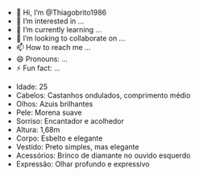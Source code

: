 - 👋 Hi, I’m @Thiagobrito1986
- 👀 I’m interested in ...
- 🌱 I’m currently learning ...
- 💞️ I’m looking to collaborate on ...
- 📫 How to reach me ...
- 😄 Pronouns: ...
- ⚡ Fun fact: ...

<!---
Thiagobrito1986/Thiagobrito1986 is a ✨ special ✨ repository because its `README.md` (this file) appears on your GitHub profile.
You can click the Preview link to take a look at your changes.
--->
- Idade: 25
- Cabelos: Castanhos ondulados, comprimento médio
- Olhos: Azuis brilhantes
- Pele: Morena suave
- Sorriso: Encantador e acolhedor
- Altura: 1,68m
- Corpo: Esbelto e elegante
- Vestido: Preto simples, mas elegante
- Acessórios: Brinco de diamante no ouvido esquerdo
- Expressão: Olhar profundo e expressivo

